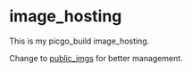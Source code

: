 # image_hosting
This is my picgo_build image_hosting.

Change to [public_imgs](https://github.com/Darstib/public_imgs) for better management.
